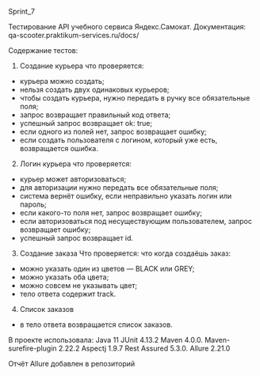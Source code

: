    S p r i n t _ 7 

Тестирование API учебного сервиса Яндекс.Самокат. 
Документация: qa-scooter.praktikum-services.ru/docs/

Содержание тестов:
1. Создание курьера
что проверяется:
- курьера можно создать;
- нельзя создать двух одинаковых курьеров;
- чтобы создать курьера, нужно передать в ручку все обязательные поля;
- запрос возвращает правильный код ответа;
- успешный запрос возвращает ok: true;
- если одного из полей нет, запрос возвращает ошибку;
- если создать пользователя с логином, который уже есть, возвращается ошибка.
2. Логин курьера
что проверяется:
- курьер может авторизоваться;
- для авторизации нужно передать все обязательные поля;
- система вернёт ошибку, если неправильно указать логин или пароль;
- если какого-то поля нет, запрос возвращает ошибку;
- если авторизоваться под несуществующим пользователем, запрос возвращает ошибку;
- успешный запрос возвращает id.
3. Создание заказа
Что проверяется:
что когда создаёшь заказ:
- можно указать один из цветов — BLACK или GREY;
- можно указать оба цвета;
- можно совсем не указывать цвет;
- тело ответа содержит track.
4. Список заказов
- в тело ответа возвращается список заказов.
  
В проекте использовала:
Java 11
JUnit 4.13.2
Maven 4.0.0.
Maven-surefire-plugin 2.22.2
Aspectj 1.9.7
Rest Assured 5.3.0.
Allure 2.21.0

Отчёт Allure добавлен в репозиторий 
 
 
